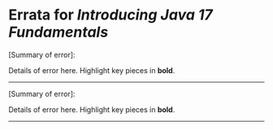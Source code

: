 # Errata for *Introducing Java 17 Fundamentals*

[Summary of error]:
 
Details of error here. Highlight key pieces in **bold**.

***

[Summary of error]:
 
Details of error here. Highlight key pieces in **bold**.

***
